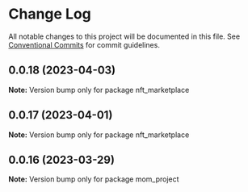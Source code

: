 # Change Log

All notable changes to this project will be documented in this file.
See [Conventional Commits](https://conventionalcommits.org) for commit guidelines.

## 0.0.18 (2023-04-03)

**Note:** Version bump only for package nft_marketplace

## 0.0.17 (2023-04-01)

**Note:** Version bump only for package nft_marketplace

## 0.0.16 (2023-03-29)

**Note:** Version bump only for package mom_project
